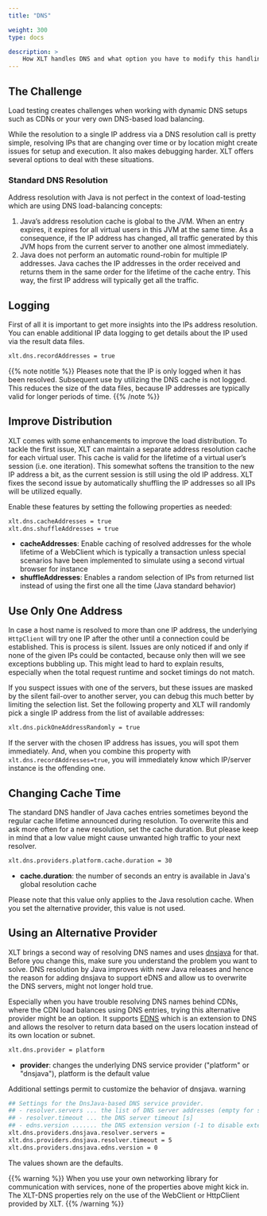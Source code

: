 ```yaml
---
title: "DNS"

weight: 300
type: docs

description: >
    How XLT handles DNS and what option you have to modify this handling as well as capture data.
---
```


## The Challenge

Load testing creates challenges when working with dynamic DNS setups such as CDNs or your very own DNS-based load balancing. 

While the resolution to a single IP address via a DNS resolution call is pretty simple, resolving IPs that are changing over time or by location might create issues for setup and execution. It also makes debugging harder. XLT offers several options to deal with these situations.

### Standard DNS Resolution
Address resolution with Java is not perfect in the context of load-testing which are using DNS load-balancing concepts:

1. Java’s address resolution cache is global to the JVM. When an entry expires, it expires for all virtual users in this JVM at the same time. As a consequence, if the IP address has changed, all traffic generated by this JVM hops from the current server to another one almost immediately.
2. Java does not perform an automatic round-robin for multiple IP addresses. Java caches the IP addresses in the order received and returns them in the same order for the lifetime of the cache entry. This way, the first IP address will typically get all the traffic.

## Logging
First of all it is important to get more insights into the IPs address resolution. You can enable additional IP data logging to get details about the IP used via the result data files.

```bash
xlt.dns.recordAddresses = true
```
{{% note notitle %}}
Pleases note that the IP is only logged when it has been resolved. Subsequent use by utilizing the DNS cache is not logged. This reduces the size of the data files, because IP addresses are typically valid for longer periods of time.
{{% /note %}}


## Improve Distribution
XLT comes with some enhancements to improve the load distribution. To tackle the first issue, XLT can maintain a separate address resolution cache for each virtual user. This cache is valid for the lifetime of a virtual user’s session (i.e. one iteration). This somewhat softens the transition to the new IP address a bit, as the current session is still using the old IP address. XLT fixes the second issue by automatically shuffling the IP addresses so all IPs will be utilized equally.

Enable these features by setting the following properties as needed:

```bash
xlt.dns.cacheAddresses = true
xlt.dns.shuffleAddresses = true
```
* **cacheAddresses**: Enable caching of resolved addresses for the whole lifetime of a WebClient which is typically a transaction unless special scenarios have been implemented to simulate using a second virtual browser for instance
* **shuffleAddresses**: Enables a random selection of IPs from returned list instead of using the first one all the time (Java standard behavior)

## Use Only One Address
In case a host name is resolved to more than one IP address, the underlying `HttpClient` will try one IP after the other until a connection could be established. This is process is silent. Issues are only noticed if and only if none of the given IPs could be contacted, because only then will we see exceptions bubbling up. This might lead to hard to explain results, especially when the total request runtime and socket timings do not match.

If you suspect issues with one of the servers, but these issues are masked by the silent fail-over to another server, you can debug this much better by limiting the selection list. Set the following property and XLT will randomly pick a single IP address from the list of available addresses:

```bash
xlt.dns.pickOneAddressRandomly = true
```

If the server with the chosen IP address has issues, you will spot them immediately. And, when you combine this property with `xlt.dns.recordAddresses=true`, you will immediately know which IP/server instance is the offending one.


## Changing Cache Time
The standard DNS handler of Java caches entries sometimes beyond the regular cache lifetime announced during resolution. To overwrite this and ask more often for a new resolution, set the cache duration. But please keep in mind that a low value might cause unwanted high traffic to your next resolver.

```bash
xlt.dns.providers.platform.cache.duration = 30
```
* **cache.duration**: the number of seconds an entry is available in Java's global resolution cache

Please note that this value only applies to the Java resolution cache. When you set the alternative provider, this value is not used.

## Using an Alternative Provider
XLT brings a second way of resolving DNS names and uses [dnsjava](https://github.com/dnsjava/dnsjava) for that. Before you change this, make sure you understand the problem you want to solve. DNS resolution by Java improves ẃith new Java releases and hence the reason for adding dnsjava to support eDNS and allow us to overwrite the DNS servers, might not longer hold true. 

Especially when you have trouble resolving DNS names behind CDNs, where the CDN load balances using DNS entries, trying this alternative provider might be an option. It supports [EDNS](https://tools.ietf.org/html/rfc7871) which is an extension to DNS and allows the resolver to return data based on the users location instead of its own location or subnet.

```bash
xlt.dns.provider = platform
```

* **provider**: changes the underlying DNS service provider ("platform" or "dnsjava"), platform is the default value

Additional settings permit to customize the behavior of dnsjava.
warning
```bash
## Settings for the DnsJava-based DNS service provider.
## - resolver.servers ... the list of DNS server addresses (empty for system defaults)
## - resolver.timeout ... the DNS server timeout [s]
## - edns.version ....... the DNS extension version (-1 to disable extensions)
xlt.dns.providers.dnsjava.resolver.servers =
xlt.dns.providers.dnsjava.resolver.timeout = 5
xlt.dns.providers.dnsjava.edns.version = 0
```
The values shown are the defaults.

{{% warning %}}
When you use your own networking library for communication with services, none of the properties above might kick in. The XLT-DNS properties rely on the use of the WebClient or HttpClient provided by XLT.
{{% /warning %}}